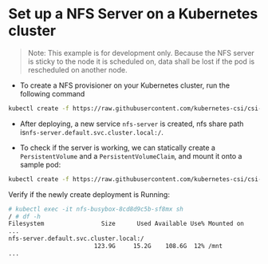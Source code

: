 # Set up a NFS Server on a Kubernetes cluster

> Note: This example is for development only. Because the NFS server is sticky to the node it is scheduled on, data shall be lost if the pod is rescheduled on another node.

- To create a NFS provisioner on your Kubernetes cluster, run the following command

```bash
kubectl create -f https://raw.githubusercontent.com/kubernetes-csi/csi-driver-nfs/master/examples/kubernetes/nfs-provisioner/nfs-server.yaml
```

- After deploying, a new service `nfs-server` is created, nfs share path is`nfs-server.default.svc.cluster.local:/`.

- To check if the server is working, we can statically create a `PersistentVolume` and a `PersistentVolumeClaim`, and mount it onto a sample pod:

```bash
kubectl create -f https://raw.githubusercontent.com/kubernetes-csi/csi-driver-nfs/master/examples/kubernetes/nfs-provisioner/app.yaml
```

Verify if the newly create deployment is Running:

```bash
# kubectl exec -it nfs-busybox-8cd8d9c5b-sf8mx sh
/ # df -h
Filesystem                Size      Used Available Use% Mounted on
...
nfs-server.default.svc.cluster.local:/
                        123.9G     15.2G    108.6G  12% /mnt
...
```

